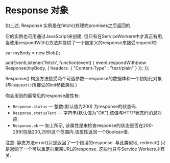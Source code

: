 
Response 对象
==========

如上述, Response 实例是在fetch()处理完promises之后返回的.

它的实例也可用通过JavaScript来创建, 但只有在ServiceWorkers中才真正有用,当使用respondWith()方法并提供了一个自定义的response来接受request时:

var myBody = new Blob();

addEventListener('fetch', function(event) {
  event.respondWith(new Response(myBody, {
    headers: { "Content-Type" : "text/plain" }
  });
});


Response() 构造方法接受两个可选参数—response的数据体和一个初始化对象(与`Request()`所接受的init参数类似.)


你会用到的最常见的response属性有:

- `Response.status` — 整数(默认值为200) 为response的状态码.
- `Response.statusText` — 字符串(默认值为"OK"),该值与HTTP状态码消息对应.
- `Response.ok` — 如上所示, 该属性是来检查response的状态是否在200-299(包括200,299)这个范围内.该属性返回一个Boolean值.


注意: 静态方法error()只是返回了一个错误的response. 与此类似地, redirect() 只是返回了一个可以重定向至某URL的response. 这些也只与Service Workers才有关.